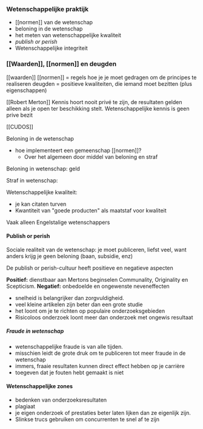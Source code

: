 
### Wetenschappelijke praktijk

- [[normen]] van de wetenschap
- beloning in de wetenschap
- het meten van wetenschappelijke kwaliteit
- *publish or perish*
- Wetenschappelijke integriteit

### [[Waarden]], [[normen]] en deugden
[[waarden]]
[[normen]] = regels hoe je je moet gedragen om de principes te realiseren
deugden = positieve kwaliteiten, die iemand moet bezitten (plus eigenschappen)


[[Robert Merton]]
Kennis hoort nooit privé te zijn, de resultaten gelden alleen als je open ter beschikking stelt.
Wetenschappelijke kennis is geen prive bezit

[[CUDOS]]

Beloning in de wetenschap
- hoe implementeert een gemeenschap [[normen]]?
	- Over het algemeen door middel van beloning en straf

Beloning in wetenschap: geld

Straf in wetenschap: 


Wetenschappelijke kwaliteit:
- je kan citaten turven
- Kwantiteit van "goede producten" als maatstaf voor kwaliteit

Vaak alleen Engelstalige wetenschappers


#### Publish or perish
Sociale realiteit van de wetenschap: je moet publiceren, liefst veel, want anders krijg je geen beloning (baan, subsidie, enz)

De publish or perish-cultuur heeft positieve en negatieve aspecten

**Positief:** dienstbaar aan Mertons beginselen Communality, Originality en Scepticism.
**Negatief:** onbedoelde en ongewenste neveneffecten

- snelheid is belangrijker dan zorgvuldigheid.
- veel kleine artikelen zijn beter dan een grote studie
- het loont om je te richten op populaire onderzoeksgebieden
- Risicoloos onderzoek loont meer dan onderzoek met ongewis resultaat


##### Fraude in wetenschap
- wetenschappelijke fraude is van alle tijden.
- misschien leidt de grote druk om te publiceren tot meer fraude in de wetenschap
- immers, fraaie resultaten kunnen direct effect hebben op je carrière
- toegeven dat je fouten hebt gemaakt is niet 

#### Wetenschappelijke zones
- bedenken van onderzoeksresultaten
- plagiaat
- je eigen onderzoek of prestaties beter laten lijken dan ze eigenlijk zijn.
- Slinkse trucs gebruiken om concurrenten te snel af te zijn






